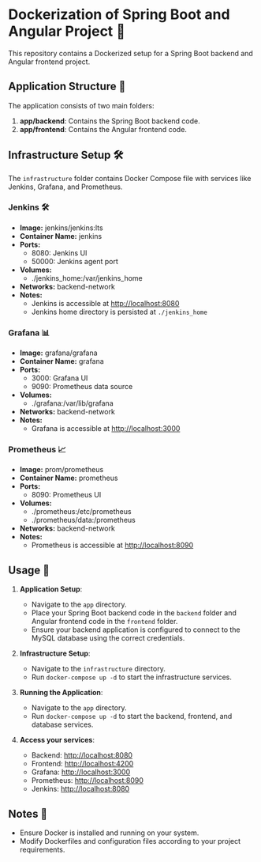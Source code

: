 
# Dockerization of Spring Boot and Angular Project 🐳

This repository contains a Dockerized setup for a Spring Boot backend and Angular frontend project.

## Application Structure 📁

The application consists of two main folders:

1. **app/backend**: Contains the Spring Boot backend code.
2. **app/frontend**: Contains the Angular frontend code.

## Infrastructure Setup 🛠️

The `infrastructure` folder contains Docker Compose file with services like Jenkins, Grafana, and Prometheus.

### Jenkins 🛠️

- **Image:** jenkins/jenkins:lts
- **Container Name:** jenkins
- **Ports:**
  - 8080: Jenkins UI
  - 50000: Jenkins agent port
- **Volumes:**
  - ./jenkins_home:/var/jenkins_home
- **Networks:** backend-network
- **Notes:**
  - Jenkins is accessible at [http://localhost:8080](http://localhost:8080)
  - Jenkins home directory is persisted at `./jenkins_home`

### Grafana 📊

- **Image:** grafana/grafana
- **Container Name:** grafana
- **Ports:**
  - 3000: Grafana UI
  - 9090: Prometheus data source
- **Volumes:**
  - ./grafana:/var/lib/grafana
- **Networks:** backend-network
- **Notes:**
  - Grafana is accessible at [http://localhost:3000](http://localhost:3000)

### Prometheus 📈

- **Image:** prom/prometheus
- **Container Name:** prometheus
- **Ports:**
  - 8090: Prometheus UI
- **Volumes:**
  - ./prometheus:/etc/prometheus
  - ./prometheus/data:/prometheus
- **Networks:** backend-network
- **Notes:**
  - Prometheus is accessible at [http://localhost:8090](http://localhost:8090)

## Usage 🚀

1. **Application Setup**:

   - Navigate to the `app` directory.
   - Place your Spring Boot backend code in the `backend` folder and Angular frontend code in the `frontend` folder.
   - Ensure your backend application is configured to connect to the MySQL database using the correct credentials.
2. **Infrastructure Setup**:

   - Navigate to the `infrastructure` directory.
   - Run `docker-compose up -d` to start the infrastructure services.
3. **Running the Application**:

   - Navigate to the `app` directory.
   - Run `docker-compose up -d` to start the backend, frontend, and database services.
4. **Access your services**:

   - Backend: [http://localhost:8080](http://localhost:8080)
   - Frontend: [http://localhost:4200](http://localhost:4200)
   - Grafana: [http://localhost:3000](http://localhost:3000)
   - Prometheus: [http://localhost:8090](http://localhost:8090)
   - Jenkins: [http://localhost:8080](http://localhost:8080)

## Notes 📝

- Ensure Docker is installed and running on your system.
- Modify Dockerfiles and configuration files according to your project requirements.

